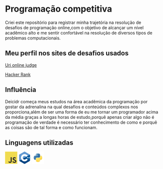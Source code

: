 # Programação competitiva

Criei este repositório para registrar minha trajetória
na resolução de desafios de programação online,com o objetivo 
de alcançar um nível acadêmico alto e me sentir confortável na resolução de diversos tipos 
de problemas computacionais.

## Meu perfil nos sites de desafios usados

[Uri online judge](https://www.urionlinejudge.com.br/judge/pt/profile/490691)

[Hacker Rank](https://www.hackerrank.com/dksorteio?hr_r=1)

## Influência

Deicidr começa meus estudos na área acadêmica da programação por gostar da adrenalina 
na qual desafios e conteúdos complexos nos proporciona,além de ser uma forma de eu me tornar
um programador acima da média graças a longas horas de estudo,porquê apenas criar algo não é programação de verdade
é necessário ter conhecimento de como e porquê as coisas são de tal forma e como funcionam.

## Linguagens utilizadas
<code><img height="40" src="https://raw.githubusercontent.com/github/explore/80688e429a7d4ef2fca1e82350fe8e3517d3494d/topics/javascript/javascript.png"></code>
<code><img height="40" src="https://raw.githubusercontent.com/github/explore/80688e429a7d4ef2fca1e82350fe8e3517d3494d/topics/cpp/cpp.png"></code>
<code><img height="40" src="https://raw.githubusercontent.com/github/explore/80688e429a7d4ef2fca1e82350fe8e3517d3494d/topics/python/python.png"></code>



